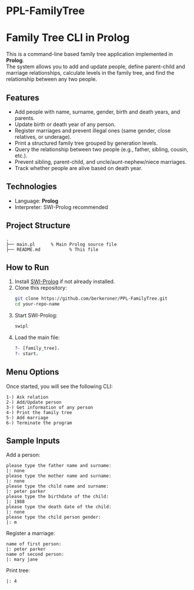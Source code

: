 # PPL-FamilyTree

# Family Tree CLI in Prolog

This is a command-line based family tree application implemented in **Prolog**.  
The system allows you to add and update people, define parent-child and marriage relationships, calculate levels in the family tree, and find the relationship between any two people.

## Features

- Add people with name, surname, gender, birth and death years, and parents.
- Update birth or death year of any person.
- Register marriages and prevent illegal ones (same gender, close relatives, or underage).
- Print a structured family tree grouped by generation levels.
- Query the relationship between two people (e.g., father, sibling, cousin, etc.).
- Prevent sibling, parent-child, and uncle/aunt-nephew/niece marriages.
- Track whether people are alive based on death year.

## Technologies

- Language: **Prolog**
- Interpreter: SWI-Prolog recommended

## Project Structure

```
.
├── main.pl      % Main Prolog source file
├── README.md           % This file
```

## How to Run

1. Install [SWI-Prolog](https://www.swi-prolog.org/Download.html) if not already installed.
2. Clone this repository:
   ```bash
   git clone https://github.com/berkeroner/PPL-FamilyTree.git
   cd your-repo-name
   ```
3. Start SWI-Prolog:
   ```bash
   swipl
   ```
4. Load the main file:
   ```prolog
   ?- [family_tree].
   ?- start.
   ```

## Menu Options

Once started, you will see the following CLI:

```
1-) Ask relation
2-) Add/Update person
3-) Get information of any person
4-) Print the family tree
5-) Add marriage
6-) Terminate the program
```

## Sample Inputs

Add a person:
```
please type the father name and surname:
|: none
please type the mother name and surname:
|: none
please type the child name and surname:
|: peter parker
please type the birthdate of the child:
|: 1988
please type the death date of the child:
|: none
please type the child person gender:
|: m
```

Register a marriage:
```
name of first person:
|: peter parker
name of second person:
|: mary jane
```

Print tree:
```
|: 4
```
